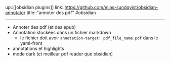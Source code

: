 up::[[obsidian plugins]]
link::https://github.com/elias-sundqvist/obsidian-annotator
title::"annoter des pdf"
#obsidian 

----
 - Annoter des pdf (et des epub)
 - Annotation stockées dans un fichier markdown
     - le fichier doit avoir `annotation-target: pdf_file_name.pdf` dans le yaml-front
 - annotations et highlights
 - mode dark (et meilleur pdf reader que obsidian)